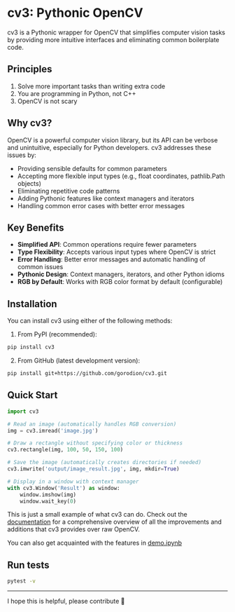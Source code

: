 # cv3: Pythonic OpenCV

cv3 is a Pythonic wrapper for OpenCV that simplifies computer vision tasks by providing
more intuitive interfaces and eliminating common boilerplate code.

## Principles
1. Solve more important tasks than writing extra code
2. You are programming in Python, not C++
3. OpenCV is not scary

## Why cv3?

OpenCV is a powerful computer vision library, but its API can be verbose and unintuitive,
especially for Python developers. cv3 addresses these issues by:

- Providing sensible defaults for common parameters
- Accepting more flexible input types (e.g., float coordinates, pathlib.Path objects)
- Eliminating repetitive code patterns
- Adding Pythonic features like context managers and iterators
- Handling common error cases with better error messages

## Key Benefits

- **Simplified API**: Common operations require fewer parameters
- **Type Flexibility**: Accepts various input types where OpenCV is strict
- **Error Handling**: Better error messages and automatic handling of common issues
- **Pythonic Design**: Context managers, iterators, and other Python idioms
- **RGB by Default**: Works with RGB color format by default (configurable)

## Installation

You can install cv3 using either of the following methods:

1. From PyPI (recommended):

```bash
pip install cv3
```

2. From GitHub (latest development version):

```bash
pip install git+https://github.com/gorodion/cv3.git
```

## Quick Start

```python
import cv3

# Read an image (automatically handles RGB conversion)
img = cv3.imread('image.jpg')

# Draw a rectangle without specifying color or thickness
cv3.rectangle(img, 100, 50, 150, 100)

# Save the image (automatically creates directories if needed)
cv3.imwrite('output/image_result.jpg', img, mkdir=True)

# Display in a window with context manager
with cv3.Window('Result') as window:
    window.imshow(img)
    window.wait_key(0)
```

This is just a small example of what cv3 can do. Check out the [documentation](https://cv3.readthedocs.io/en/latest/)
for a comprehensive overview of all the improvements and additions that cv3 provides over raw OpenCV.

You can also get acquainted with the features in [demo.ipynb](https://github.com/gorodion/cv3/blob/main/demo.ipynb)

## Run tests

```bash
pytest -v
```

---
I hope this is helpful, please contribute 🙂
